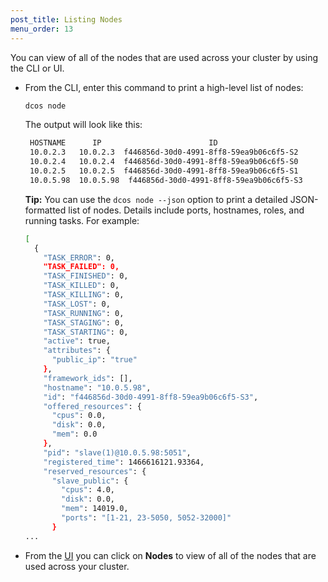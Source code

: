 ```yaml
---
post_title: Listing Nodes
menu_order: 13
---
```


You can view of all of the nodes that are used across your cluster by using the CLI or UI.

-   From the CLI, enter this command to print a high-level list of nodes:

    ```bash
    dcos node 
    ```
    
    The output will look like this:
    
    ```bash
     HOSTNAME      IP                        ID                    
     10.0.2.3   10.0.2.3  f446856d-30d0-4991-8ff8-59ea9b06c6f5-S2  
     10.0.2.4   10.0.2.4  f446856d-30d0-4991-8ff8-59ea9b06c6f5-S0  
     10.0.2.5   10.0.2.5  f446856d-30d0-4991-8ff8-59ea9b06c6f5-S1  
     10.0.5.98  10.0.5.98  f446856d-30d0-4991-8ff8-59ea9b06c6f5-S3
    ```
    
    **Tip:** You can use the `dcos node --json` option to print a detailed JSON-formatted list of nodes. Details include ports, hostnames, roles, and running tasks. For example:
    
    ```bash
    [
      {
        "TASK_ERROR": 0,
        "TASK_FAILED": 0,
        "TASK_FINISHED": 0,
        "TASK_KILLED": 0,
        "TASK_KILLING": 0,
        "TASK_LOST": 0,
        "TASK_RUNNING": 0,
        "TASK_STAGING": 0,
        "TASK_STARTING": 0,
        "active": true,
        "attributes": {
          "public_ip": "true"
        },
        "framework_ids": [],
        "hostname": "10.0.5.98",
        "id": "f446856d-30d0-4991-8ff8-59ea9b06c6f5-S3",
        "offered_resources": {
          "cpus": 0.0,
          "disk": 0.0,
          "mem": 0.0
        },
        "pid": "slave(1)@10.0.5.98:5051",
        "registered_time": 1466616121.93364,
        "reserved_resources": {
          "slave_public": {
            "cpus": 4.0,
            "disk": 0.0,
            "mem": 14019.0,
            "ports": "[1-21, 23-5050, 5052-32000]"
          }
    ...
    ```

-   From the [UI](/docs/1.7/usage/webinterface/) you can click on **Nodes** to view of all of the nodes that are used across your cluster.


